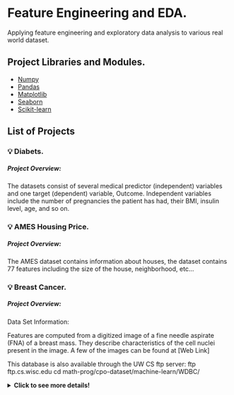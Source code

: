 # Feature Engineering and EDA.

Applying feature engineering and exploratory data analysis to various real world dataset.


## Project Libraries and Modules.

* [Numpy](https://numpy.org/doc/stable/index.html)
* [Pandas](https://pandas.pydata.org/)
* [Matplotlib](https://matplotlib.org/)
* [Seaborn](https://seaborn.pydata.org/)
* [Scikit-learn](https://scikit-learn.org/stable/)

## List of Projects

### 💡 Diabets.

##### Project Overview:

The datasets consist of several medical predictor (independent) variables and one target (dependent) variable, Outcome. Independent variables include the number of pregnancies the patient has had, their BMI, insulin level, age, and so on.

### 💡 AMES Housing Price.

##### Project Overview:

The AMES dataset contains information about houses, the dataset contains 77 features including the size of the house, neighborhood, etc...

### 💡 Breast Cancer.

##### Project Overview:

Data Set Information:

Features are computed from a digitized image of a fine needle aspirate (FNA) of a breast mass. They describe characteristics of the cell nuclei present in the image. A few of the images can be found at [Web Link]

This database is also available through the UW CS ftp server:
ftp ftp.cs.wisc.edu
cd math-prog/cpo-dataset/machine-learn/WDBC/

<details>
 <summary> <b> Click to see more details! </b> </summary>
</br>
Attribute Information: 

* `ID number`
* `Diagnosis (M = malignant, B = benign)`

Ten real-valued features are computed for each cell nucleus:

* `radius (mean of distances from center to points on the perimeter)`
* `texture (standard deviation of gray-scale values)`
* `perimeter`
* `area`
* `smoothness (local variation in radius lengths)`
* `compactness (perimeter^2 / area - 1.0)`
* `concavity (severity of concave portions of the contour)`
* `concave points (number of concave portions of the contour)`
* `symmetry`
* `fractal dimension ("coastline approximation" - 1)`
</details>
